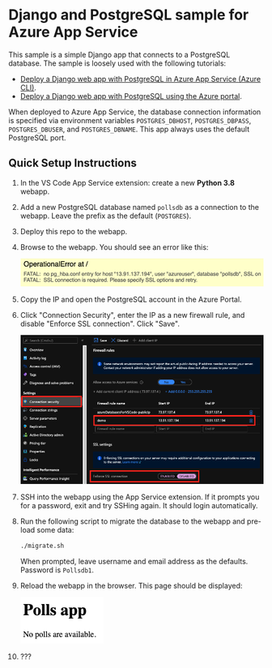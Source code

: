 # Django and PostgreSQL sample for Azure App Service

This sample is a simple Django app that connects to a PostgreSQL database. The sample is loosely used with the following tutorials:

- [Deploy a Django web app with PostgreSQL in Azure App Service (Azure CLI)](https://docs.microsoft.com/azure/app-service/containers/tutorial-python-postgresql-app).
- [Deploy a Django web app with PostgreSQL using the Azure portal](https://docs.microsoft.com/en-us/azure/developer/python/tutorial-python-postgresql-app-portal).

When deployed to Azure App Service, the database connection information is specified via environment variables `POSTGRES_DBHOST`, `POSTGRES_DBPASS`, `POSTGRES_DBUSER`, and `POSTGRES_DBNAME`. This app always uses the default PostgreSQL port. 

## Quick Setup Instructions

1. In the VS Code App Service extension: create a new **Python 3.8** webapp.

2. Add a new PostgreSQL database named `pollsdb` as a connection to the webapp.
Leave the prefix as the default (`POSTGRES`).

3. Deploy this repo to the webapp.

4. Browse to the webapp. You should see an error like this:

    ![firewall error](images/firewall-error.png)

5. Copy the IP and open the PostgreSQL account in the Azure Portal.

6. Click "Connection Security", enter the IP as a new firewall rule, and disable "Enforce SSL connection". Click "Save".

    ![connection security](images/connection-security.png)

7. SSH into the webapp using the App Service extension. 
If it prompts you for a password, exit and try SSHing again.
It should login automatically.

8. Run the following script to migrate the database to the webapp and pre-load some data:

    ```bash
    ./migrate.sh
    ```

    When prompted, leave username and email address as the defaults. Password is `Pollsdb1`.

9. Reload the webapp in the browser. This page should be displayed:

    ![basic page](images/basic-page.png)

10. ???
